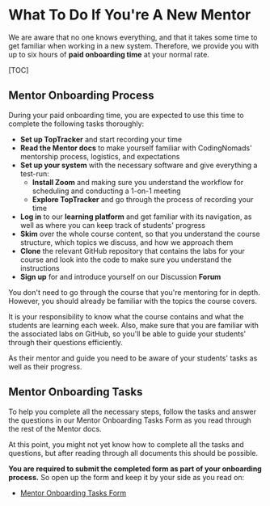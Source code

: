 # What To Do If You're A New Mentor

We are aware that no one knows everything, and that it takes some time to get familiar when working in a new system. Therefore, we provide you with up to six hours of **paid onboarding time** at your normal rate.

[TOC]

## Mentor Onboarding Process

During your paid onboarding time, you are expected to use this time to complete the following tasks thoroughly:

- **Set up TopTracker** and start recording your time
- **Read the Mentor docs** to make yourself familiar with CodingNomads' mentorship process, logistics, and expectations
- **Set up your system** with the necessary software and give everything a test-run:
  - **Install Zoom** and making sure you understand the workflow for scheduling and conducting a 1-on-1 meeting
  - **Explore TopTracker** and go through the process of recording your time
- **Log in** to our **learning platform** and get familiar with its navigation, as well as where you can keep track of students' progress
- **Skim** over the whole course content, so that you understand the course structure, which topics we discuss, and how we approach them
- **Clone** the relevant GitHub repository that contains the labs for your course and look into the code to make sure you understand the instructions
- **Sign up** for and introduce yourself on our Discussion **Forum**

You don't need to go through the course that you're mentoring for in depth. However, you should already be familiar with the topics the course covers.

It is your responsibility to know what the course contains and what the students are learning each week. Also, make sure that you are familiar with the associated labs on GitHub, so you'll be able to guide your students' through their questions efficiently.

As their mentor and guide you need to be aware of your students' tasks as well as their progress.

## Mentor Onboarding Tasks

To help you complete all the necessary steps, follow the tasks and answer the questions in our Mentor Onboarding Tasks Form as you read through the rest of the Mentor docs.

At this point, you might not yet know how to complete all the tasks and questions, but after reading through all documents this should be possible.

**You are required to submit the completed form as part of your onboarding process.** So open up the form and keep it by your side as you read on:

- [Mentor Onboarding Tasks Form](https://docs.google.com/forms/d/e/1FAIpQLSf-Ok5OAqM749xVfpe_Wt1U2h6PPhWowlITSW2K5_koMjPQBA/viewform)
